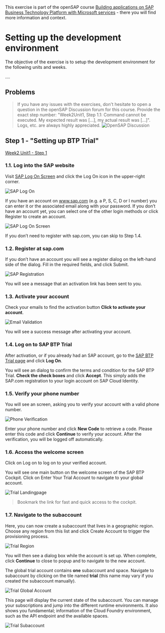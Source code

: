 This exercise is part of the openSAP course [Building applications on SAP Business Technology Platform with Microsoft services](https://open.sap.com/courses/btpma1) - there you will find more information and context. 

# Setting up the development environment

The objective of the exercise is to setup the development environment for the following units and weeks. 

....

## Problems
> If you have any issues with the exercises, don't hesitate to open a question in the openSAP Discussion forum for this course. Provide the exact step number: "Week2Unit1, Step 1.1: Command cannot be executed. My expected result was [...], my actual result was [...]". Logs, etc. are always highly appreciated. 
 ![OpenSAP Discussion](./images/opensap-forum.png)

## Step 1 - "Setting up BTP Trial"

[Week2 Unit1 - Step 1](Week2/Unit1/README.md#Lorem-Ipsum)


### 1.1. Log into the SAP website 

Visit [SAP Log On Screen](https://www.sap.com) and click the Log On icon in the upper-right corner.

![SAP Log On](./images/trial_saplogon.png)

If you have an account on www.sap.com (e.g. a P, S, C, D or I number) you can enter it or the associated email along with your password. If you don’t have an account yet, you can select one of the other login methods or click Register to create an account.

![SAP Log On Screen](./images/trial_logonscreen.png)

If you don’t need to register with sap.com, you can skip to Step 1.4. 

### 1.2. Register at sap.com

If you don’t have an account you will see a register dialog on the left-hand side of the dialog. Fill in the required fields, and click Submit.

![SAP Registration](./images/trial_registration.png)

You will see a message that an activation link has been sent to you.

### 1.3. Activate your account

Check your emails to find the activation button **Click to activate your account**.

![Email Validation](./images/trial_emailvalidation.png)

You will see a success message after activating your account.

### 1.4. Log on to SAP BTP Trial

After activation, or if you already had an SAP account, go to the [SAP BTP Trial page](https://https://account.hanatrial.ondemand.com/) and click **Log On**.

You will see an dialog to confirm the terms and condition for the SAP BTP Trial. **Check the check boxes** and click **Accept**. This simply adds the SAP.com registration to your login account on SAP Cloud Identity.

### 1.5. Verify your phone number

You will see an screen, asking you to verify your account with a valid phone number. 

![Phone Verification](./images/trial_phoneverification.png)

Enter your phone number and click **New Code** to retrieve a code. Please enter this code and click **Continue** to verify your account. After the verification, you will be logged off automatically.

### 1.6. Access the welcome screen

Click on Log on to log on to your verified account.

You will see one main button on the welcome screen of the SAP BTP Cockpit. Click on Enter Your Trial Account to navigate to your global account.

![Trial Landingpage](./images/trial_landingpage.png)

> Bookmark the link for fast and quick access to the cockpit.

### 1.7. Navigate to the subaccount

Here, you can now create a subaccount that lives in a geographic region. Choose any region from this list and click Create Account to trigger the provisioning process.

![Trial Region](./images/trial_chooseregion.png)

You will then see a dialog box while the account is set up. When complete, click **Continue** to close to popup and to navigate to the new account.

The global trial account contains **one** subaccount and space. Navigate to subaccount by clicking on the tile named **trial** (this name may vary if you created the subaccount manually).

![Trial Global Account](./images/trial_globalaccount.png)

This page will display the current state of the subaccount. You can manage your subscriptions and jump into the different runtime environments. It also shows you fundamental; information of the Cloud Foundry environment, such as the API endpoint and the available spaces.

![Trial Subaccount](./images/trial_globalaccount.png)
